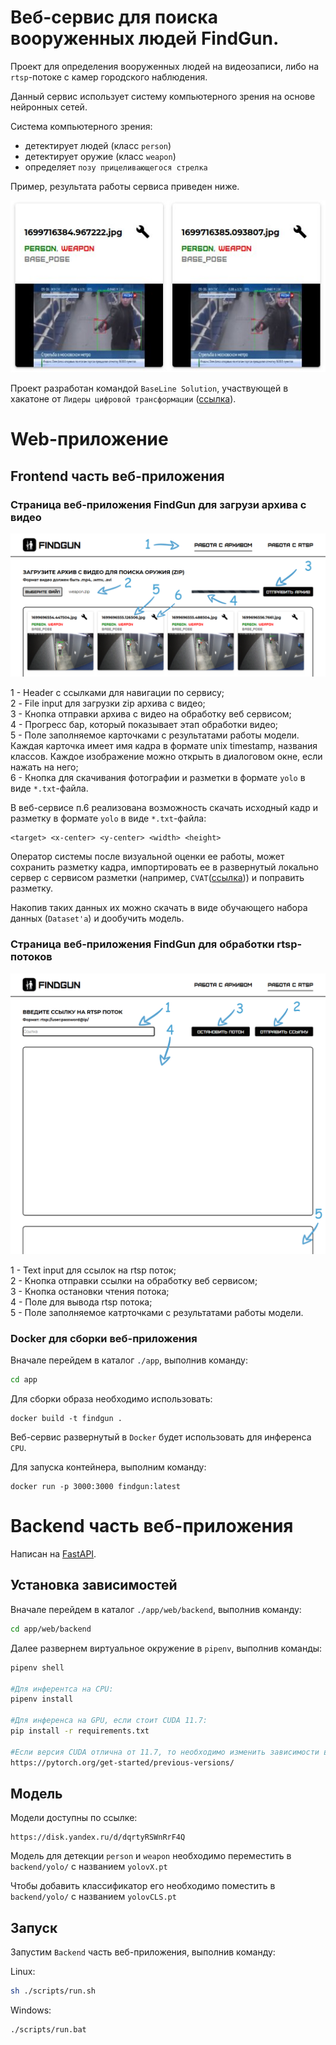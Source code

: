 # Веб-сервис для поиска вооруженных людей FindGun.

Проект для определения вооруженных людей на видеозаписи, либо на `rtsp`-потоке с камер городского наблюдения.

Данный сервис использует систему компьютерного зрения на основе нейронных сетей.

Система компьютерного зрения:

* детектирует людей (класс `person`)
* детектирует оружие (класс `weapon`)
* определяет `позу прицеливающегося стрелка`

Пример, результата работы сервиса приведен ниже.

![Index Image](/repo_pics/shooter_detection.jpg)

Проект разработан командой `BaseLine Solution`, участвующей в хакатоне от `Лидеры цифровой трансформации` ([ссылка](https://i.moscow/lct/krasnodar?utm_source=socseti_aim&utm_medium=aim&utm_campaign=smm#faq)).

# Web-приложение

## Frontend часть веб-приложения

### Страница веб-приложения FindGun для загрузи архива с видео

![Index Image](/app/readme_image/index.png)


1 - Header с ссылками для навигации по сервису;  
2 - File input для загрузки zip архива с видео;  
3 - Кнопка отправки архива с видео на обработку веб сервисом;  
4 - Прогресс бар, который показывает этап обработки видео;  
5 - Поле заполняемое карточками с результатами работы модели. Каждая карточка имеет имя кадра в формате unix timestamp, названия классов. Каждое изображение можно открыть в диалоговом окне, если нажать на него;  
6 - Кнопка для скачивания фотографии и разметки в формате `yolo` в виде `*.txt`-файла.

В веб-сервисе п.6 реализована возможность скачать исходный кадр и разметку в формате `yolo` в виде `*.txt`-файла:

```
<target> <x-center> <y-center> <width> <height>
```

Оператор системы после визуальной оценки ее работы, может сохранить разметку кадра, импортировать ее в развернутый локально сервер с сервисом разметки (например, `CVAT`([ссылка](https://www.cvat.ai/))) и поправить разметку.

Накопив таких данных их можно скачать в виде обучающего набора данных (`Dataset'a`) и дообучить модель.


### Страница веб-приложения FindGun для обработки rtsp-потоков

![Rtsp Image](/app/readme_image/rtsp.png?raw=true)

1 - Text input для ссылок на rtsp поток;  
2 - Кнопка отправки ссылки на обработку веб сервисом;  
3 - Кнопка остановки чтения потока;  
4 - Поле для вывода rtsp потока;  
5 - Поле заполняемое катрточками с результатами работы модели.

### Docker для сборки веб-приложения

Вначале перейдем в каталог `./app`, выполнив команду:
```bash
cd app
```

Для сборки образа необходимо использовать:
```
docker build -t findgun .
```  
Веб-сервис развернутый в `Docker` будет использовать для инференса `CPU`.

Для запуска контейнера, выполним команду:
```
docker run -p 3000:3000 findgun:latest
```  

# Backend часть веб-приложения

Написан на [FastAPI](https://fastapi.tiangolo.com).


## Установка зависимостей

Вначале перейдем в каталог `./app/web/backend`, выполнив команду:
```bash
cd app/web/backend
```

Далее развернем виртуальное окружение в `pipenv`, выполнив команды:

```bash
pipenv shell

#Для инферентса на CPU:
pipenv install

#Для инференса на GPU, если стоит CUDA 11.7:
pip install -r requirements.txt

#Если версия CUDA отлична от 11.7, то необходимо изменить зависимости в requirements.txt:
https://pytorch.org/get-started/previous-versions/
```

## Модель

Модели доступны по ссылке:

```
https://disk.yandex.ru/d/dqrtyRSWnRrF4Q
```

Модель для детекции `person` и `weapon`
необходимо переместить в `backend/yolo/` с названием `yolovX.pt`

Чтобы добавить классификатор его необходимо поместить в `backend/yolo/`
c названием `yolovCLS.pt`

## Запуск

Запустим `Backend` часть веб-приложения, выполнив команду:

Linux:
```bash
sh ./scripts/run.sh
```
  

Windows:  
```bash
./scripts/run.bat
```


